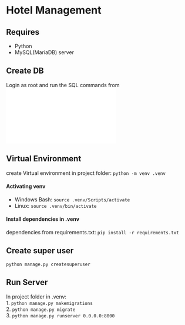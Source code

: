 # Hotel Management  
## Requires  
* Python  
* MySQL(MariaDB) server  
  
## Create DB
Login as root and run the SQL commands from ![SQL](management_db.sql "management_db.sql")  
  
## Virtual Environment  
create Virtual environment in project folder: `python -m venv .venv`    
  
#### Activating venv
  
* Windows Bash: `source .venv/Scripts/activate`  
* Linux: `source .venv/bin/activate`  
  
#### Install dependencies in .venv
dependencies from requirements.txt: `pip install -r requirements.txt`  

  
## Create super user  
`python manage.py createsuperuser`  
  
## Run Server  
In project folder in .venv:  
    1. `python manage.py makemigrations`  
    2. `python manage.py migrate`  
    3. `python manage.py runserver 0.0.0.0:8000`  
